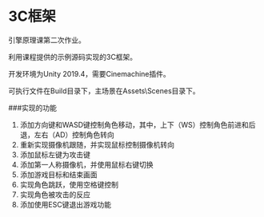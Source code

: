 # 3C框架

引擎原理课第二次作业。

利用课程提供的示例源码实现的3C框架。

开发环境为Unity 2019.4，需要Cinemachine插件。

可执行文件在Build目录下，主场景在Assets\Scenes目录下。

###实现的功能

1. 添加方向键和WASD键控制角色移动，其中，上下（WS）控制角色前进和后退，左右（AD）控制角色转向
2. 重新实现摄像机跟随，并实现鼠标控制摄像机转向
3. 添加鼠标左键为攻击键
4. 添加第一人称摄像机，并使用鼠标右键切换
5. 添加游戏目标和结束画面
6. 实现角色跳跃，使用空格键控制
7. 实现角色被攻击的反应
8. 添加使用ESC键退出游戏功能